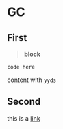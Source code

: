 # GC
## First
>**block**

    code here
content with ```yyds```

## Second
this is a [link](www.baidu.com)
